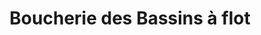 ---
title: "Boucherie des Bassins à flot"
url: /bordeaux/boucherie-des-bassins-a-flot/
shop: Metzgerei
---